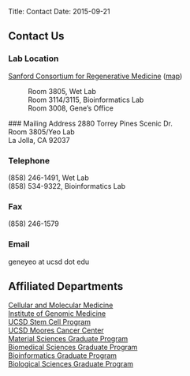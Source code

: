Title: Contact
Date: 2015-09-21

<style>
.tab { margin-left: 40px; }
</style>

## Contact Us

### Lab Location

[Sanford Consortium for Regenerative Medicine](http://www.sanfordconsortium.org/)
([map](https://www.google.com/maps/place/sanford+consortium/data=!4m2!3m1!1s0x0:0x97741ae2ff2bd85a?sa=X&ved=0CCQQrwswAGoVChMIyZ7S3NuuyAIVyTOICh1eCQ1-))<br>
<p class="tab">
    Room 3805, Wet Lab<br>
    Room 3114/3115, Bioinformatics Lab<br>
    Room 3008, Gene’s Office<br>
</p>
### Mailing Address
2880 Torrey Pines Scenic Dr.<br>
Room 3805/Yeo Lab <br>
La Jolla, CA 92037<br>

### Telephone
(858) 246-1491, Wet Lab <br>
(858) 534-9322, Bioinformatics Lab<br>

### Fax

(858) 246-1579

### Email
geneyeo at ucsd dot edu

## Affiliated Departments
[Cellular and Molecular Medicine](http://healthsciences.ucsd.edu/som/cmm/Pages/default.aspx)<br>
[Institute of Genomic Medicine](http://igm.ucsd.edu/genomics/)<br>
[UCSD Stem Cell Program](http://stemcells.ucsd.edu/)<br>
[UCSD Moores Cancer Center](http://cancer.ucsd.edu/Pages/default.aspx)<br>
[Material Sciences Graduate Program](http://matsci.ucsd.edu/)<br>
[Biomedical Sciences Graduate Program](http://biomedsci.ucsd.edu/)<br>
[Bioinformatics Graduate Program](http://bioinformatics.ucsd.edu/)<br>
[Biological Sciences Graduate Program](http://biology.ucsd.edu/)<br>
